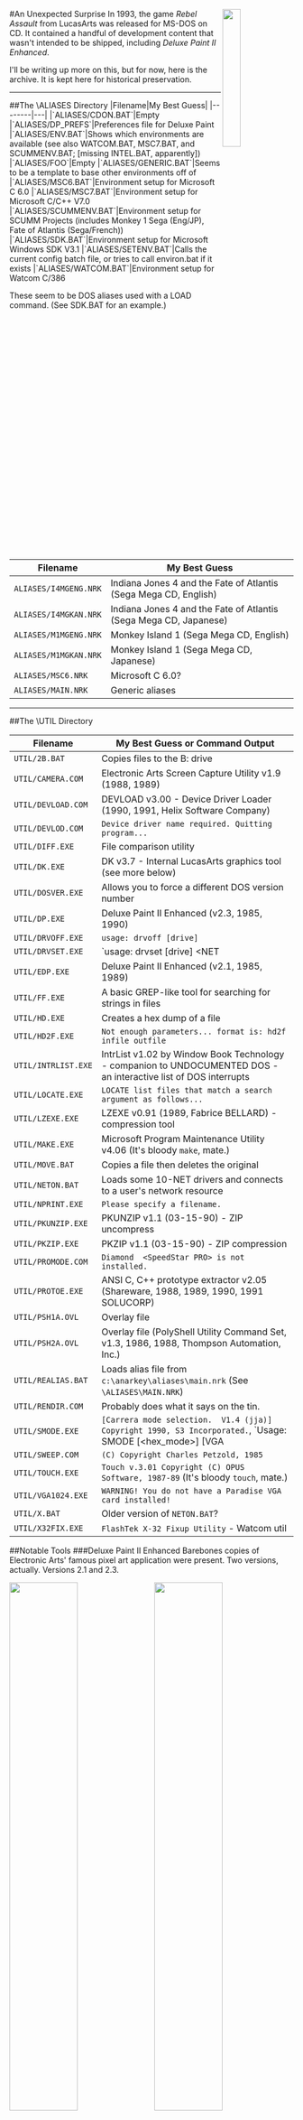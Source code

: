 #An Unexpected Surprise<img width="25%" align="right" src="http://i.imgur.com/wfamleY.jpg">
In 1993, the game _Rebel Assault_ from LucasArts was released for MS-DOS on CD. It contained a handful of development content that wasn't intended to be shipped, including _Deluxe Paint II Enhanced_.

I'll be writing up more on this, but for now, here is the archive. It is kept here for historical preservation.
<hr/>
##The \ALIASES Directory
|Filename|My Best Guess|
|--------|---|
|`ALIASES/CDON.BAT`|Empty
|`ALIASES/DP_PREFS`|Preferences file for Deluxe Paint
|`ALIASES/ENV.BAT`|Shows which environments are available (see also WATCOM.BAT, MSC7.BAT, and SCUMMENV.BAT; [missing INTEL.BAT, apparently])
|`ALIASES/FOO`|Empty
|`ALIASES/GENERIC.BAT`|Seems to be a template to base other environments off of
|`ALIASES/MSC6.BAT`|Environment setup for Microsoft C 6.0
|`ALIASES/MSC7.BAT`|Environment setup for Microsoft C/C++ V7.0
|`ALIASES/SCUMMENV.BAT`|Environment setup for SCUMM Projects (includes Monkey 1 Sega (Eng/JP), Fate of Atlantis (Sega/French))
|`ALIASES/SDK.BAT`|Environment setup for Microsoft Windows SDK V3.1
|`ALIASES/SETENV.BAT`|Calls the current config batch file, or tries to call environ.bat if it exists
|`ALIASES/WATCOM.BAT`|Environment setup for Watcom C/386  

These seem to be DOS aliases used with a LOAD command. (See SDK.BAT for an example.)

|Filename|My Best Guess|
|--------|---|
|`ALIASES/I4MGENG.NRK`|Indiana Jones 4 and the Fate of Atlantis (Sega Mega CD, English)
|`ALIASES/I4MGKAN.NRK`|Indiana Jones 4 and the Fate of Atlantis (Sega Mega CD, Japanese)
|`ALIASES/M1MGENG.NRK`|Monkey Island 1 (Sega Mega CD, English)
|`ALIASES/M1MGKAN.NRK`|Monkey Island 1 (Sega Mega CD, Japanese)
|`ALIASES/MSC6.NRK`| Microsoft C 6.0?
|`ALIASES/MAIN.NRK`| Generic aliases

<hr/>
##The \UTIL Directory

|Filename|My Best Guess or Command Output|
|--------|---|
|`UTIL/2B.BAT`|Copies files to the B: drive
|`UTIL/CAMERA.COM`|Electronic Arts Screen Capture Utility v1.9 (1988, 1989)
|`UTIL/DEVLOAD.COM`|DEVLOAD v3.00 - Device Driver Loader (1990, 1991, Helix Software Company)
|`UTIL/DEVLOD.COM`|`Device driver name required. Quitting program...`
|`UTIL/DIFF.EXE`|File comparison utility
|`UTIL/DK.EXE`|DK v3.7 - Internal LucasArts graphics tool (see more below)
|`UTIL/DOSVER.EXE`|Allows you to force a different DOS version number
|`UTIL/DP.EXE`|Deluxe Paint II Enhanced (v2.3, 1985, 1990)
|`UTIL/DRVOFF.EXE`|`usage: drvoff [drive]`
|`UTIL/DRVSET.EXE`|`usage: drvset [drive] <NET|PHYS|SUBST|JOIN|OFF>`
|`UTIL/EDP.EXE`|Deluxe Paint II Enhanced (v2.1, 1985, 1989)
|`UTIL/FF.EXE`|A basic GREP-like tool for searching for strings in files
|`UTIL/HD.EXE`|Creates a hex dump of a file
|`UTIL/HD2F.EXE`|`Not enough parameters... format is: hd2f infile outfile`
|`UTIL/INTRLIST.EXE`|IntrList v1.02 by Window Book Technology - companion to UNDOCUMENTED DOS - an interactive list of DOS interrupts
|`UTIL/LOCATE.EXE`|`LOCATE list files that match a search argument as follows...`
|`UTIL/LZEXE.EXE`|LZEXE v0.91 (1989, Fabrice BELLARD) - compression tool
|`UTIL/MAKE.EXE`|Microsoft Program Maintenance Utility v4.06 (It's bloody `make`, mate.)
|`UTIL/MOVE.BAT`|Copies a file then deletes the original
|`UTIL/NETON.BAT`|Loads some 10-NET drivers and connects to a user's network resource
|`UTIL/NPRINT.EXE`|`Please specify a filename.`
|`UTIL/PKUNZIP.EXE`|PKUNZIP v1.1 (03-15-90) - ZIP uncompress
|`UTIL/PKZIP.EXE`|PKZIP v1.1 (03-15-90) - ZIP compression
|`UTIL/PROMODE.COM`|`Diamond  <SpeedStar PRO> is not installed.`
|`UTIL/PROTOE.EXE`|ANSI C, C++ prototype extractor v2.05 (Shareware, 1988, 1989, 1990, 1991 SOLUCORP)
|`UTIL/PSH1A.OVL`|Overlay file
|`UTIL/PSH2A.OVL`|Overlay file (PolyShell Utility Command Set, v1.3, 1986, 1988, Thompson Automation, Inc.)
|`UTIL/REALIAS.BAT`|Loads alias file from `c:\anarkey\aliases\main.nrk` (See `\ALIASES\MAIN.NRK`)
|`UTIL/RENDIR.COM`|Probably does what it says on the tin.
|`UTIL/SMODE.EXE`|`[Carrera mode selection.  V1.4 (jja)] Copyright 1990, S3 Incorporated.`, `Usage: SMODE [<hex_mode>] [VGA|EGA|CGA|MDA|HERCULES] [Noclear] [P#]`
|`UTIL/SWEEP.COM`|`(C) Copyright Charles Petzold, 1985`
|`UTIL/TOUCH.EXE`|`Touch v.3.01 Copyright (C) OPUS Software, 1987-89` (It's bloody `touch`, mate.)
|`UTIL/VGA1024.EXE`|`WARNING! You do not have a Paradise VGA card installed!`
|`UTIL/X.BAT`|Older version of `NETON.BAT`?
|`UTIL/X32FIX.EXE`|`FlashTek X-32 Fixup Utility` - Watcom util

##Notable Tools
###Deluxe Paint II Enhanced
Barebones copies of Electronic Arts' famous pixel art application were present. Two versions, actually. Versions 2.1 and 2.3.

<img src="http://i.imgur.com/G2YlHLu.jpg" width="49%" style="float:left"/>
<img src="http://i.imgur.com/zqZWWbK.jpg" width="49%" style="float:right"/>
<div style="clear:both"></div>

###DK.EXE
This, from what I recall, is an in-house LucasArts image 'Swiss Army Knife' tool. Among its powers: it could reduce the number of colors in an image, using dithering, or adapt an image to fit an existing palette.

<img src="http://i.imgur.com/WpmUnd3.jpg" width="49%" style="float:left"/>
<img src="http://i.imgur.com/QIrudo4.jpg" width="49%" style="float:right"/>
<div style="clear:both"></div>
